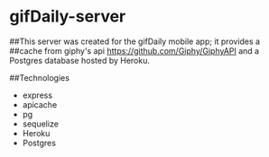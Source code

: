 # gifDaily-server

##This server was created for the gifDaily mobile app; it provides a
##cache from giphy's api https://github.com/Giphy/GiphyAPI and a Postgres database hosted by Heroku.

##Technologies
* express
* apicache
* pg
* sequelize
* Heroku
* Postgres
